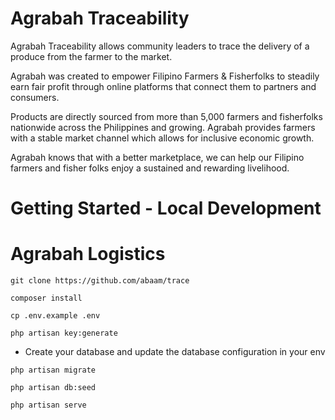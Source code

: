 # Agrabah Traceability

Agrabah Traceability allows community leaders to trace the delivery of a produce from the farmer to the market.

Agrabah was created to empower Filipino Farmers & Fisherfolks to steadily earn fair profit through online platforms that connect them to partners and consumers.

Products are directly sourced from more than 5,000 farmers and fisherfolks nationwide across the Philippines and growing. Agrabah provides farmers with a stable market channel which allows for inclusive economic growth.

Agrabah knows that with a better marketplace, we can help our Filipino farmers and fisher folks enjoy a sustained and rewarding livelihood.

# Getting Started - Local Development

# Agrabah Logistics

```
git clone https://github.com/abaam/trace
```

```
composer install
```

```
cp .env.example .env
```

```
php artisan key:generate
```

* Create your database and update the database configuration in your env

```
php artisan migrate
```

```
php artisan db:seed
```

```
php artisan serve
```
